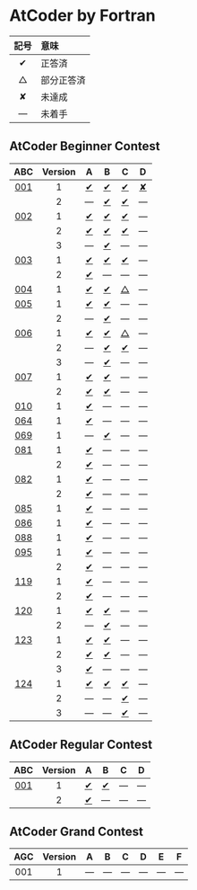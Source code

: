 # AtCoder by Fortran #

|記号|意味|
|:-:|:-|
|&#x2714;|正答済|
|&#x25b3;|部分正答済|
|&#x2718;|未達成|
|&#x2014;|未着手|

## AtCoder Beginner Contest ##

|ABC|Version|A|B|C|D|
|:-----------:|:-:|:---------------------------------:|:---------------------------------:|:---------------------------------:|:---------------------------------:|
|[001](ABC001)| 1 |[&#x2714;](ABC001/ABC001_A_v01.f08)|[&#x2714;](ABC001/ABC001_B_v01.f08)|[&#x2714;](ABC001/ABC001_C_v01.f08)|[&#x2718;](ABC001/ABC001_D_v01.f08)|
|             | 2 |&#x2014;                           |[&#x2714;](ABC001/ABC001_B_v02.f08)|[&#x2714;](ABC001/ABC001_C_v02.f08)|&#x2014;                           |
|[002](ABC002)| 1 |[&#x2714;](ABC002/ABC002_A_v01.f08)|[&#x2714;](ABC002/ABC002_B_v01.f08)|[&#x2714;](ABC002/ABC002_C_v01.f08)|&#x2014;                           |
|             | 2 |[&#x2714;](ABC003/ABC003_A_v02.f08)|[&#x2714;](ABC002/ABC002_B_v02.f08)|[&#x2714;](ABC002/ABC002_C_v02.f08)|&#x2014;                           |
|             | 3 |&#x2014;                           |[&#x2714;](ABC002/ABC002_B_v03.f08)|&#x2014;                           |&#x2014;                           |
|[003](ABC003)| 1 |[&#x2714;](ABC003/ABC003_A_v01.f08)|[&#x2714;](ABC003/ABC003_B_v01.f08)|[&#x2714;](ABC003/ABC003_C_v01.f08)|&#x2014;                           |
|             | 2 |[&#x2714;](ABC003/ABC003_A_v01.f08)|&#x2014;                           |&#x2014;                           |&#x2014;                           |
|[004](ABC004)| 1 |[&#x2714;](ABC004/ABC004_A_v01.f08)|[&#x2714;](ABC004/ABC004_B_v01.f08)|[&#x25b3;](ABC004/ABC004_C_v01.f08)|&#x2014;                           |
|[005](ABC005)| 1 |[&#x2714;](ABC005/ABC005_A_v01.f08)|[&#x2714;](ABC005/ABC005_B_v01.f08)|&#x2014;                           |&#x2014;                           |
|             | 2 |&#x2014;                           |[&#x2714;](ABC005/ABC005_C_v02.f08)|&#x2014;                           |&#x2014;                           |
|[006](ABC006)| 1 |[&#x2714;](ABC006/ABC006_A_v01.f08)|[&#x2714;](ABC006/ABC006_B_v01.f08)|[&#x25b3;](ABC006/ABC006_C_v01.f08)|&#x2014;                           |
|             | 2 |&#x2014;                           |[&#x2714;](ABC006/ABC006_B_v02.f08)|[&#x2714;](ABC006/ABC006_C_v02.f08)|&#x2014;                           |
|             | 3 |&#x2014;                           |[&#x2714;](ABC006/ABC006_B_v03.f08)|&#x2014;                           |&#x2014;                           |
|[007](ABC007)| 1 |[&#x2714;](ABC007/ABC007_A_v01.f08)|[&#x2714;](ABC007/ABC007_B_v01.f08)|&#x2014;                           |&#x2014;                           |
|             | 2 |[&#x2714;](ABC007/ABC007_A_v02.f08)|[&#x2714;](ABC007/ABC007_B_v02.f08)|&#x2014;                           |&#x2014;                           |
|[010](ABC010)| 1 |[&#x2714;](ABC010/ABC010_A_v01.f08)|&#x2014;                           |&#x2014;                           |&#x2014;                           |
|[064](ABC064)| 1 |[&#x2714;](ABC064/ABC064_A_v01.f08)|&#x2014;                           |&#x2014;                           |&#x2014;                           |
|[069](ABC069)| 1 |&#x2014;                           |[&#x2714;](ABC069/ABC069_B_v01.f08)|&#x2014;                           |&#x2014;                           |
|[081](ABC081)| 1 |[&#x2714;](ABC081/ABC081_A_v01.f08)|&#x2014;                           |&#x2014;                           |&#x2014;                           |
|             | 2 |[&#x2714;](ABC081/ABC081_A_v02.f08)|&#x2014;                           |&#x2014;                           |&#x2014;                           |
|[082](ABC082)| 1 |[&#x2714;](ABC082/ABC082_A_v01.f08)|&#x2014;                           |&#x2014;                           |&#x2014;                           |
|             | 2 |[&#x2714;](ABC082/ABC082_A_v02.f08)|&#x2014;                           |&#x2014;                           |&#x2014;                           |
|[085](ABC085)| 1 |[&#x2714;](ABC085/ABC085_A_v01.f08)|&#x2014;                           |&#x2014;                           |&#x2014;                           |
|[086](ABC086)| 1 |[&#x2714;](ABC086/ABC086_A_v01.f08)|&#x2014;                           |&#x2014;                           |&#x2014;                           |
|[088](ABC088)| 1 |[&#x2714;](ABC088/ABC088_A_v01.f08)|&#x2014;                           |&#x2014;                           |&#x2014;                           |
|[095](ABC095)| 1 |[&#x2714;](ABC095/ABC095_A_v01.f08)|&#x2014;                           |&#x2014;                           |&#x2014;                           |
|             | 2 |[&#x2714;](ABC095/ABC095_A_v02.f08)|&#x2014;                           |&#x2014;                           |&#x2014;                           |
|[119](ABC119)| 1 |[&#x2714;](ABC119/ABC119_A_v01.f08)|&#x2014;                           |&#x2014;                           |&#x2014;                           |
|             | 2 |[&#x2714;](ABC119/ABC119_A_v02.f08)|&#x2014;                           |&#x2014;                           |&#x2014;                           |
|[120](ABC120)| 1 |[&#x2714;](ABC120/ABC120_A_v01.f08)|[&#x2714;](ABC120/ABC120_B_v01.f08)|&#x2014;                           |&#x2014;                           |
|             | 2 |&#x2014;                           |[&#x2714;](ABC120/ABC120_B_v02.f08)|&#x2014;                           |&#x2014;                           |
|[123](ABC123)| 1 |[&#x2714;](ABC123/ABC123_A_v01.f08)|[&#x2714;](ABC123/ABC123_B_v01.f08)|&#x2014;                           |&#x2014;                           |
|             | 2 |[&#x2714;](ABC123/ABC123_A_v02.f08)|[&#x2714;](ABC123/ABC123_B_v02.f08)|&#x2014;                           |&#x2014;                           |
|             | 3 |[&#x2714;](ABC123/ABC123_A_v03.f08)|&#x2014;                           |&#x2014;                           |&#x2014;                           |
|[124](ABC124)| 1 |[&#x2714;](ABC124/ABC124_A_v01.f08)|[&#x2714;](ABC124/ABC124_B_v01.f08)|[&#x2714;](ABC124/ABC124_C_v01.f08)|&#x2014;                           |
|             | 2 |&#x2014;                           |&#x2014;                           |[&#x2714;](ABC124/ABC124_C_v02.f08)|&#x2014;                           |
|             | 3 |&#x2014;                           |&#x2014;                           |[&#x2714;](ABC124/ABC124_C_v03.f08)|&#x2014;                           |

## AtCoder Regular Contest ##

|ABC|Version|A|B|C|D|
|:-:|:-:|:-:|:-:|:-:|:-:|
|[001](https://atcoder.jp/contests/arc001)|1|[&#x2714;](ARC001/ARC001_A_v01.f08)|[&#x2714;](ARC001/ARC001_B_v01.f08)|&#x2014;|&#x2014;|
||2|[&#x2714;](ARC001/ARC001_A_v01.f08)|&#x2014;|&#x2014;|&#x2014;|

## AtCoder Grand Contest ##

|AGC|Version|A|B|C|D|E|F|
|:-:|:-:|:-:|:-:|:-:|:-:|:-:|:-:|
|001|1|&#x2014;|&#x2014;|&#x2014;|&#x2014;|&#x2014;|&#x2014;|

